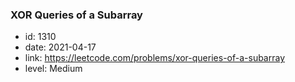 ### XOR Queries of a Subarray

* id: 1310
* date: 2021-04-17
* link: https://leetcode.com/problems/xor-queries-of-a-subarray
* level: Medium

